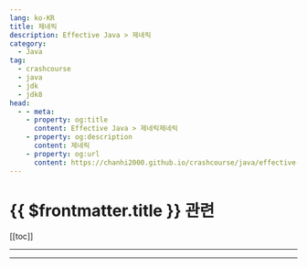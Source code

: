 ```yaml
---
lang: ko-KR
title: 제네릭
description: Effective Java > 제네릭
category: 
  - Java
tag: 
  - crashcourse
  - java
  - jdk
  - jdk8
head:
  - - meta:
    - property: og:title
      content: Effective Java > 제네릭제네릭
    - property: og:description
      content: 제네릭
    - property: og:url
      content: https://chanhi2000.github.io/crashcourse/java/effective-java/04-generics.html
---
```


# {{ $frontmatter.title }} 관련

[[toc]]

---

<!-- https://yangbongsoo.gitbook.io/study/java-effective-java/generics -->

---

<TagLinks />